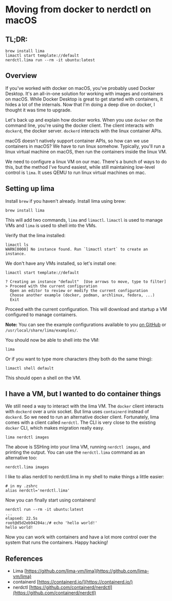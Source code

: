 # Moving from docker to nerdctl on macOS

## TL;DR:

```
brew install lima
limactl start template://default
nerdctl.lima run --rm -it ubuntu:latest
```

## Overview

If you've worked with docker on macOS, you've probably used Docker Desktop. 
It's an all-in-one solution for working with images and containers on macOS. 
While Docker Desktop is great to get started with containers, it hides a lot of
the internals. Now that I'm doing a deep dive on docker, I thought it was time
to upgrade.

Let's back up and explain how docker works. When you use `docker` on the command
line, you're using the docker client. The client interacts with `dockerd`, the
docker server. `dockerd` interacts with the linux container APIs. 

macOS doesn't natively support container APIs, so how can we use containers in 
macOS? We have to run linux somehow. Typically, you'll run a linux virtual
machine on macOS, then run the containers inside the linux VM. 

We need to configure a linux VM on our mac. There's a bunch of ways to do this,
but the method I've found easiest, while still maintaining low-level control is 
`lima`. It uses QEMU to run linux virtual machines on mac. 

## Setting up lima

Install `brew` if you haven't already. Install lima using brew: 

```
brew install lima
```

This will add two commands, `lima` and `limactl`. `limactl` is used to manage
VMs and `lima` is used to shell into the VMs. 

Verify that the lima installed: 

```
limactl ls
WARN[0000] No instance found. Run `limactl start` to create an instance.
```

We don't have any VMs installed, so let's install one: 

```
limactl start template://default

? Creating an instance "default"  [Use arrows to move, type to filter]
> Proceed with the current configuration
  Open an editor to review or modify the current configuration
  Choose another example (docker, podman, archlinux, fedora, ...)
  Exit
```

Proceed with the current configuration. This will download and startup a VM
configured to manage containers. 

**Note:** You can see the example configurations available to you
[on GitHub](https://github.com/lima-vm/lima/tree/master/examples) or 
`/usr/local/share/lima/examples/`. 

You should now be able to shell into the VM:

```
lima
```

Or if you want to type more characters (they both do the same thing): 

```
limactl shell default
```

This should open a shell on the VM. 

## I have a VM, but I wanted to do container things

We still need a way to interact with the lima VM. The `docker` client interacts 
with `dockerd` over a unix socket. But lima uses `containerd` instead of 
`dockerd`. So we need to run an alternative docker client. Fortunately, lima 
comes with a client called `nerdctl`. The CLI is very close to the existing 
`docker` CLI, which makes migration really easy. 

```
lima nerdctl images
```

The above is SSHing into your lima VM, running `nerdctl images`, and printing 
the output. You can use the `nerdctl.lima` command as an alternative too: 

```
nerdctl.lima images
```

I like to alias nerdctl to nerdctl.lima in my shell to make things a little 
easier:

```
# in my .zshrc
alias nerdctl='nerdctl.lima'
```

Now you can finally start using containers! 

```
nerdctl run --rm -it ubuntu:latest
...
elapsed: 22.5s
root@d5d2eb94204a:/# echo 'hello world!'
hello world!
```

Now you can work with containers and have a lot more control over the system
that runs the containers. Happy hacking!

## References

- Lima [https://github.com/lima-vm/lima](https://github.com/lima-vm/lima)
- containerd [https://containerd.io/](https://containerd.io/)
- nerdctl [https://github.com/containerd/nerdctl](https://github.com/containerd/nerdctl)
